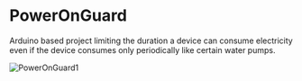 # PowerOnGuard
Arduino based project limiting the duration a device can consume electricity even if the device consumes only periodically like certain water pumps.

![PowerOnGuard1](https://docs/DSC_0081.JPG)
